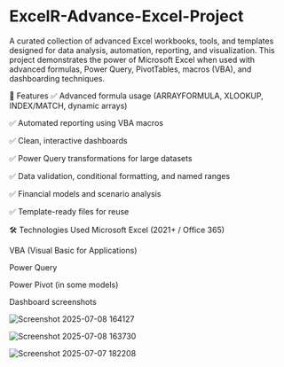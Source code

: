 # ExcelR-Advance-Excel-Project
A curated collection of advanced Excel workbooks, tools, and templates designed for data analysis, automation, reporting, and visualization. This project demonstrates the power of Microsoft Excel when used with advanced formulas, Power Query, PivotTables, macros (VBA), and dashboarding techniques.

🚀 Features
✅ Advanced formula usage (ARRAYFORMULA, XLOOKUP, INDEX/MATCH, dynamic arrays)

✅ Automated reporting using VBA macros

✅ Clean, interactive dashboards

✅ Power Query transformations for large datasets

✅ Data validation, conditional formatting, and named ranges

✅ Financial models and scenario analysis

✅ Template-ready files for reuse

🛠 Technologies Used
Microsoft Excel (2021+ / Office 365)

VBA (Visual Basic for Applications)

Power Query

Power Pivot (in some models)

Dashboard screenshots

![Screenshot 2025-07-08 164127](https://github.com/user-attachments/assets/be647e5a-c4a1-477b-9fce-d452a72e70d8)

![Screenshot 2025-07-08 163730](https://github.com/user-attachments/assets/68f0981e-cc08-487f-b4da-93cf1f341d83)

![Screenshot 2025-07-07 182208](https://github.com/user-attachments/assets/f0248ef0-ad4f-4d1f-9b66-3f26fff8c881)


